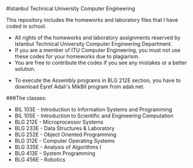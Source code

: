 #Istanbul Technical University Computer Engineering

This repository includes the homeworks and laboratory files that I have coded in school.

- All rights of the homeworks and laboratory assignments reserved by Istanbul Technical University Computer Engineering Department.
- If you are a member of ITU Computer Engineering, you must not use these codes for your homeworks due to plagiarism.
- You are free to contribute the codes if you see any mistakes or a better solution.

* To execute the Assembly programs in BLG 212E section, you have to download Eşref Adalı's MikBil program from adalı.net.

###The classes:

- BIL 103E - Introduction to Information Systems and Programming
- BIL 105E - Introduction to Scientific and Engineering Computation
- BLG 212E - Microprocessor Systems
- BLG 233E - Data Structures & Laboratory
- BLG 252E - Object Oriented Programming
- BLG 312E - Computer Operating Systems
- BLG 335E - Analysis of Algorithms I
- BLG 413E - System Programming
- BLG 456E - Robotics
